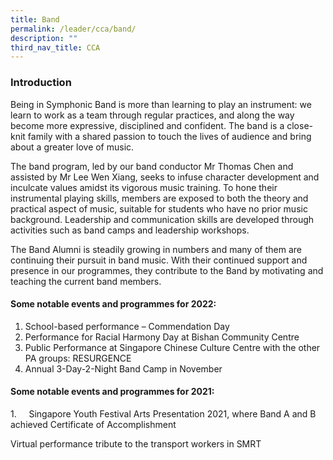 ```yaml
---
title: Band
permalink: /leader/cca/band/
description: ""
third_nav_title: CCA
---
```



### **Introduction**

Being in Symphonic Band is more than learning to play an instrument: we learn to work as a team through regular practices, and along the way become more expressive, disciplined and confident. The band is a close-knit family with a shared passion to touch the lives of audience and bring about a greater love of music.

The band program, led by our band conductor Mr Thomas Chen and assisted by Mr Lee Wen Xiang, seeks to infuse character development and inculcate values amidst its vigorous music training. To hone their instrumental playing skills, members are exposed to both the theory and practical aspect of music, suitable for students who have no prior music background. Leadership and communication skills are developed through activities such as band camps and leadership workshops.

The Band Alumni is steadily growing in numbers and many of them are continuing their pursuit in band music. With their continued support and presence in our programmes, they contribute to the Band by motivating and teaching the current band members.

#### **Some notable events and programmes for 2022:**
        

1.  School-based performance – Commendation Day
2.  Performance for Racial Harmony Day at Bishan Community Centre
3.  Public Performance at Singapore Chinese Culture Centre with the other PA groups: RESURGENCE
4.  Annual 3-Day-2-Night Band Camp in November

#### **Some notable events and programmes for 2021:**

1.     Singapore Youth Festival Arts Presentation 2021, where Band A and B achieved Certificate of Accomplishment

Virtual performance tribute to the transport workers in SMRT



